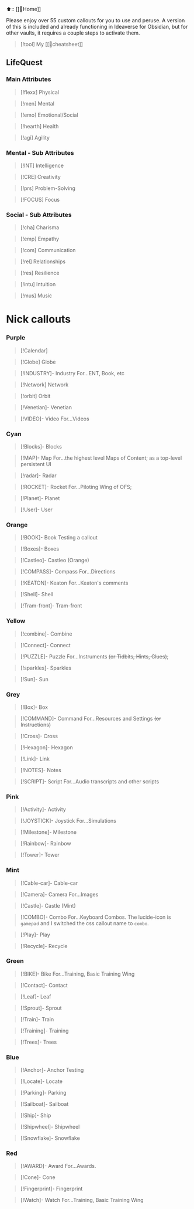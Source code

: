 
⬆️:: [[🏡Home]]

Please enjoy over 55 custom callouts for you to use and peruse. A version of this is included and already functioning in Ideaverse for Obsidian, but for other vaults, it requires a couple steps to activate them.

> [!tool]  My [[💯cheatsheet]] 

## LifeQuest

### Main Attributes

> [!flexx] Physical
> 

> [!men] Mental
> 

> [!emo] Emotional/Social 
> 

> [!hearth] Health
> 

> [!agi] Agility

### Mental - Sub Attributes

 > [!INT] Intelligence

 
> [!CRE] Creativity

> [!prs] Problem-Solving

> [!FOCUS] Focus

### Social - Sub Attributes

> [!cha] Charisma

> [!emp] Empathy

> [!com] Communication

> [!rel] Relationships

> [!res] Resilience

>[!intu] Intuition

> [!mus] Music

# Nick callouts
### Purple
>[!Calendar]

> [!Globe] Globe

> [!INDUSTRY]- Industry
> For...ENT, Book, etc

> [!Network] Network

> [!orbit] Orbit

> [!Venetian]- Venetian

> [!VIDEO]- Video
>  For...Videos


### Cyan
> [!Blocks]- Blocks 

> [!MAP]- Map 
> For...the highest level Maps of Content; as a top-level persistent UI

> [!radar]- Radar 

> [!ROCKET]- Rocket 
> For...Piloting Wing of OFS; 

> [!Planet]- Planet 

> [!User]- User 

### Orange
> [!BOOK]- Book 
> Testing a callout

> [!Boxes]- Boxes 

> [!Castleo]- Castleo (Orange)

> [!COMPASS]- Compass 
> For...Directions

> [!KEATON]- Keaton 
> For...Keaton's comments

> [!Shell]- Shell 

> [!Tram-front]- Tram-front 

### Yellow
> [!combine]- Combine

> [!Connect]- Connect

> [!PUZZLE]- Puzzle
> For...Instruments ~~(or Tidbits, Hints, Clues)~~; 

> [!sparkles]- Sparkles

> [!Sun]- Sun

### Grey
> [!Box]- Box

> [!COMMAND]- Command 
> For...Resources and Settings ~~(or Instructions)~~

> [!Cross]- Cross

> [!Hexagon]- Hexagon

> [!Link]- Link

> [!NOTES]- Notes

> [!SCRIPT]- Script
> For...Audio transcripts and other scripts

### Pink
> [!Activity]- Activity

> [!JOYSTICK]- Joystick
>  For...Simulations

> [!Milestone]- Milestone

> [!Rainbow]- Rainbow

> [!Tower]- Tower

### Mint
> [!Cable-car]- Cable-car

> [!Camera]- Camera 
> For...Images

> [!Castle]- Castle (Mint)

> [!COMBO]- Combo 
> For...Keyboard Combos.
> The lucide-icon is `gamepad` and I switched the css callout name to `combo`.

> [!Play]- Play

> [!Recycle]- Recycle

### Green
> [!BIKE]- Bike 
> For...Training, Basic Training Wing

> [!Contact]- Contact

> [!Leaf]- Leaf

> [!Sprout]- Sprout

> [!Train]- Train

> [!Training]- Training 

> [!Trees]- Trees

### Blue
> [!Anchor]- Anchor
> Testing

> [!Locate]- Locate

> [!Parking]- Parking

> [!Sailboat]- Sailboat

> [!Ship]- Ship

> [!Shipwheel]- Shipwheel

> [!Snowflake]- Snowflake

### Red
> [!AWARD]- Award 
> For...Awards.

> [!Cone]- Cone

> [!Fingerprint]- Fingerprint

> [!Watch]- Watch 
> For...Training, Basic Training Wing
